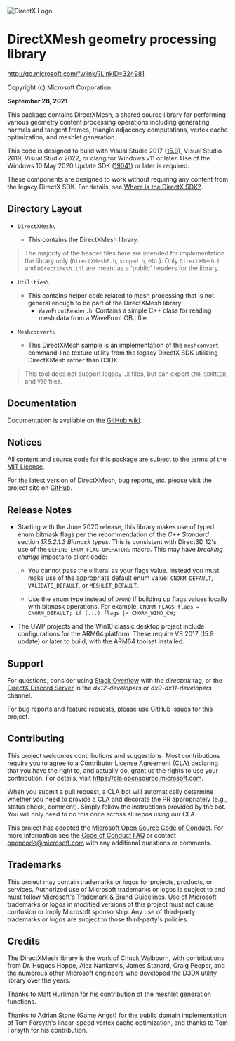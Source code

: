 ![DirectX Logo](https://raw.githubusercontent.com/wiki/Microsoft/DirectXMesh/X_jpg.jpg)

# DirectXMesh geometry processing library

http://go.microsoft.com/fwlink/?LinkID=324981

Copyright (c) Microsoft Corporation.

**September 28, 2021**

This package contains DirectXMesh, a shared source library for performing various geometry content processing operations including generating normals and tangent frames, triangle adjacency computations, vertex cache optimization, and meshlet generation.

This code is designed to build with Visual Studio 2017 ([15.9](https://walbourn.github.io/vs-2017-15-9-update/)), Visual Studio 2019, Visual Studio 2022, or clang for Windows v11 or later. Use of the Windows 10 May 2020 Update SDK ([19041](https://walbourn.github.io/windows-10-may-2020-update-sdk/)) or later is required.

These components are designed to work without requiring any content from the legacy DirectX SDK. For details, see [Where is the DirectX SDK?](https://aka.ms/dxsdk).

## Directory Layout

* ``DirectXMesh\``

   + This contains the DirectXMesh library.

> The majority of the header files here are intended for  implementation the library only (``DirectXMeshP.h``, ``scoped.h``, etc.). Only ``DirectXMesh.h`` and ``DirectXMesh.inl`` are meant as a 'public' headers for the library.

* ``Utilities\``

  + This contains helper code related to mesh processing that is not general enough to be part of the DirectXMesh library.
    * ``WaveFrontReader.h``: Contains a simple C++ class for reading mesh data from a WaveFront OBJ file.

* ``Meshconvert\``

  + This DirectXMesh sample is an implementation of the ``meshconvert`` command-line texture utility from the legacy DirectX SDK utilizing DirectXMesh rather than D3DX.

> This tool does not support legacy ``.X`` files, but can export ``CMO``, ``SDKMESH``, and ``VBO`` files.

## Documentation

Documentation is available on the [GitHub wiki](https://github.com/Microsoft/DirectXMesh/wiki).

## Notices

All content and source code for this package are subject to the terms of the [MIT License](http://opensource.org/licenses/MIT).

For the latest version of DirectXMesh, bug reports, etc. please visit the project site on [GitHub](https://github.com/microsoft/DirectXMesh).

## Release Notes

* Starting with the June 2020 release, this library makes use of typed enum bitmask flags per the recommendation of the _C++ Standard_ section *17.5.2.1.3 Bitmask types*. This is consistent with Direct3D 12's use of the ``DEFINE_ENUM_FLAG_OPERATORS`` macro. This may have *breaking change* impacts to client code:

  * You cannot pass the ``0`` literal as your flags value. Instead you must make use of the appropriate default enum value: ``CNORM_DEFAULT``, ``VALIDATE_DEFAULT``, or ``MESHLET_DEFAULT``.

  * Use the enum type instead of ``DWORD`` if building up flags values locally with bitmask operations. For example, ```CNORM_FLAGS flags = CNORM_DEFAULT; if (...) flags |= CNORM_WIND_CW;```

* The UWP projects and the Win10 classic desktop project include configurations for the ARM64 platform. These require VS 2017 (15.9 update) or later to build, with the ARM64 toolset installed.

## Support

For questions, consider using [Stack Overflow](https://stackoverflow.com/questions/tagged/directxtk) with the *directxtk* tag, or the [DirectX Discord Server](https://discord.gg/directx) in the *dx12-developers* or *dx9-dx11-developers* channel.

For bug reports and feature requests, please use GitHub [issues](https://github.com/microsoft/DirectXMesh/issues) for this project.

## Contributing

This project welcomes contributions and suggestions. Most contributions require you to agree to a Contributor License Agreement (CLA) declaring that you have the right to, and actually do, grant us the rights to use your contribution. For details, visit https://cla.opensource.microsoft.com.

When you submit a pull request, a CLA bot will automatically determine whether you need to provide a CLA and decorate the PR appropriately (e.g., status check, comment). Simply follow the instructions provided by the bot. You will only need to do this once across all repos using our CLA.

This project has adopted the [Microsoft Open Source Code of Conduct](https://opensource.microsoft.com/codeofconduct/). For more information see the [Code of Conduct FAQ](https://opensource.microsoft.com/codeofconduct/faq/) or contact [opencode@microsoft.com](mailto:opencode@microsoft.com) with any additional questions or comments.

## Trademarks

This project may contain trademarks or logos for projects, products, or services. Authorized use of Microsoft trademarks or logos is subject to and must follow [Microsoft's Trademark & Brand Guidelines](https://www.microsoft.com/en-us/legal/intellectualproperty/trademarks/usage/general). Use of Microsoft trademarks or logos in modified versions of this project must not cause confusion or imply Microsoft sponsorship. Any use of third-party trademarks or logos are subject to those third-party's policies.

## Credits

The DirectXMesh library is the work of Chuck Walbourn, with contributions from Dr. Hugues Hoppe, Alex Nankervis, James Stanard, Craig Peeper, and the numerous other Microsoft engineers who developed the D3DX utility library over the years.

Thanks to Matt Hurliman for his contribution of the meshlet generation functions.

Thanks to Adrian Stone (Game Angst) for the public domain implementation of Tom Forsyth's linear-speed vertex cache optimization, and thanks to Tom Forsyth for his contribution.
